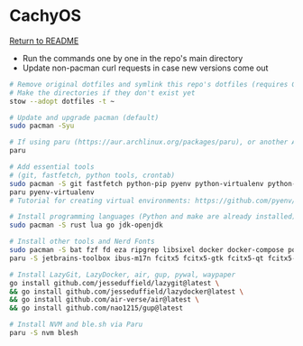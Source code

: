 # CachyOS

[Return to README](./README.md)

- Run the commands one by one in the repo's main directory
- Update non-pacman curl requests in case new versions come out

```bash
# Remove original dotfiles and symlink this repo's dotfiles (requires GNU Stow installed)
# Make the directories if they don't exist yet
stow --adopt dotfiles -t ~
```

```bash
# Update and upgrade pacman (default)
sudo pacman -Syu
```

```bash
# If using paru (https://aur.archlinux.org/packages/paru), or another AUR helper (look it up)
paru
```

```bash
# Add essential tools
# (git, fastfetch, python tools, crontab)
sudo pacman -S git fastfetch python-pip pyenv python-virtualenv python-pipx cronie
paru pyenv-virtualenv
# Tutorial for creating virtual environments: https://github.com/pyenv/pyenv-virtualenv/issues/408#issuecomment-1644298267
```

```bash
# Install programming languages (Python and make are already installed)
sudo pacman -S rust lua go jdk-openjdk
```

```bash
# Install other tools and Nerd Fonts
sudo pacman -S bat fzf fd eza ripgrep libsixel docker docker-compose podman cmake neovim putty cargo-update zellij starship stow nerd-fonts ttf-ms-fonts ttf-aptos
paru -S jetbrains-toolbox ibus-m17n fcitx5 fcitx5-gtk fcitx5-qt fcitx5-m17n ttf-sil-abyssinica wezterm-git waypaper-git
```

```bash
# Install LazyGit, LazyDocker, air, gup, pywal, waypaper
go install github.com/jesseduffield/lazygit@latest \
&& go install github.com/jesseduffield/lazydocker@latest \
&& go install github.com/air-verse/air@latest \
&& go install github.com/nao1215/gup@latest
```

```bash
# Install NVM and ble.sh via Paru
paru -S nvm blesh
```
